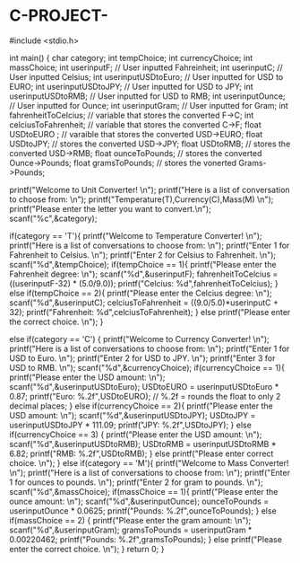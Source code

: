 # C-PROJECT-
#include <stdio.h>

int main() {
  char category;
  int tempChoice;
  int currencyChoice;
  int massChoice;
  int userinputF; // User inputted Fahreinheit;
  int userinputC; // User inputted Celsius;
  int userinputUSDtoEuro; // User inputted for USD to EURO;
  int userinputUSDtoJPY; // User inputted for USD to JPY;
  int userinputUSDtoRMB; // User inputted for USD to RMB;
  int userinputOunce; // User inputted for Ounce;
  int userinputGram; // User inputted for Gram;
  int fahrenheitToCelcius; // variable that stores the converted F->C;
  int celciusToFahrenheit; // variable that stores the converted C->F;
  float USDtoEURO ; // varaible that stores the converted USD->EURO;
  float USDtoJPY; // stores the converted USD->JPY;
  float USDtoRMB; // stores the converted USD->RMB;
  float ounceToPounds; // stores the converted Ounce->Pounds;
  float gramsToPounds; // stores the vonerted Grams->Pounds;
  
  printf("Welcome to Unit Converter! \n");
  printf("Here is a list of conversation to choose from: \n");
  printf("Temperature(T),Currency(C),Mass(M) \n");
  printf("Please enter the letter you want to convert.\n");
  scanf("%c",&category);
  
  if(category == 'T'){
      printf("Welcome to Temperature Converter! \n");
      printf("Here is a list of conversations to choose from: \n");
      printf("Enter 1 for Fahrenheit to Celsius. \n");
      printf("Enter 2 for Celsius to Fahrenheit. \n");
      scanf("%d",&tempChoice);
      if(tempChoice == 1){
          printf("Please enter the Fahrenheit degree: \n");
          scanf("%d",&userinputF);
          fahrenheitToCelcius =  ((userinputF-32) * (5.0/9.0));
          printf("Celcius: %d",fahrenheitToCelcius);
      }
      else if(tempChoice == 2){
        printf("Please enter the Celcius degree: \n");
        scanf("%d",&userinputC);
        celciusToFahrenheit = ((9.0/5.0)*userinputC + 32);
        printf("Fahrenheit: %d",celciusToFahrenheit);
      }
      else
        printf("Please enter the correct choice. \n");
  }
  
  else if(category == 'C') {
      printf("Welcome to Currency Converter! \n");
      printf("Here is a list of conversations to choose from: \n");
      printf("Enter 1 for USD to Euro. \n");
      printf("Enter 2 for USD to JPY. \n");
      printf("Enter 3 for USD to RMB. \n");
      scanf("%d",&currencyChoice);
      if(currencyChoice == 1){
          printf("Please enter the USD amount: \n");
          scanf("%d",&userinputUSDtoEuro);
          USDtoEURO = userinputUSDtoEuro * 0.87;
          printf("Euro: %.2f",USDtoEURO); // %.2f = rounds the float to only 2 decimal places;
      }
      else if(currencyChoice == 2){
          printf("Please enter the USD amount: \n");
          scanf("%d",&userinputUSDtoJPY);
          USDtoJPY = userinputUSDtoJPY * 111.09;
          printf("JPY: %.2f",USDtoJPY);
      }
      else if(currencyChoice == 3) {
        printf("Please enter the USD amount: \n");
        scanf("%d",&userinputUSDtoRMB);
        USDtoRMB = userinputUSDtoRMB * 6.82;
        printf("RMB: %.2f",USDtoRMB);
      }
      else
        printf("Please enter correct choice. \n");
   }
  else if(category == 'M'){
      printf("Welcome to Mass Converter! \n");
      printf("Here is a list of conversations to choose from: \n");
      printf("Enter 1 for ounces to pounds. \n");
      printf("Enter 2 for gram to pounds. \n");
      scanf("%d",&massChoice);
      if(massChoice == 1){
          printf("Please enter the ounce amount: \n");
          scanf("%d",&userinputOunce);
          ounceToPounds = userinputOunce * 0.0625;
          printf("Pounds: %.2f",ounceToPounds);
      }
      else if(massChoice == 2) {
          printf("Please enter the gram amount: \n");
          scanf("%d",&userinputGram);
          gramsToPounds = userinputGram * 0.00220462;
          printf("Pounds: %.2f",gramsToPounds);
      }
      else 
        printf("Please enter the correct choice. \n");
   }
  return 0;
}
